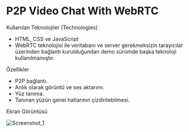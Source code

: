 # P2P Video Chat With WebRTC 

Kullanılan Teknolojiler (Technologies)
<ul>
<li> HTML, CSS ve JavaScript </li>
<li> WebRTC teknolojisi ile veritabanı ve server gerekmeksizin tarayıcılar üzerinden bağlantı kurulduğundan demo sürümde başka teknoloji kullanılmamıştır.</li>
</ul>

Özellikler
<ul>
  <li> P2P bağlantı. </li>
  <li> Anlık olarak görüntü ve ses aktarımı.</li>
  <li> Yüz tanıma. </li>
  <li> Tanınan yüzün genel hatlarının çizdirilebilmesi. </li>
</ul>

Ekran Görüntüsü <br>

![Screenshot_1](https://user-images.githubusercontent.com/58571709/121396478-161b6380-c95c-11eb-8fe6-782c0362ec8e.png)
